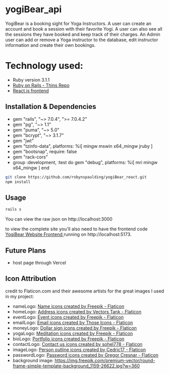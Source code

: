 # yogiBear_api

YogiBear is a booking sight for Yoga Instructors. A user can create an account and book a session with their favorite Yogi. A user can also see all the sessions they have booked and keep track of their charges. An Admin user can add or remove a Yoga instructor to the database, edit instructor information and create their own bookings.
 

# Technology used:
- Ruby version 3.1.1
- <a href="https://github.com/robynspaulding/yogiBear_api">Ruby on Rails - Thins Repo </a>
- <a href="https://github.com/robynspaulding/yogiBear_react">React.js frontend</a>


## Installation & Dependencies
- gem "rails", "~> 7.0.4", ">= 7.0.4.2"
- gem "pg", "~> 1.1"
- gem "puma", "~> 5.0"
- gem "bcrypt", "~> 3.1.7"
- gem "jwt"
- gem "tzinfo-data", platforms: %i[ mingw mswin x64_mingw jruby ]
- gem "bootsnap", require: false
- gem "rack-cors"
- group :development, :test do
  gem "debug", platforms: %i[ mri mingw x64_mingw ]
end

```bash
git clone https://github.com/robynspaulding/yogiBear_react.git
npm install
```

## Usage

```bash
rails s
```

You can view the raw json on http://localhost:3000

to view the complete site you'll also need to have the frontend code <a href="https://github.com/robynspaulding/yogiBear_react"> YogiBear Website Frontend </a> running on http://localhost:5173.

## Future Plans

- host page through Vercel 

## Icon Attribution

credit to Flaticon.com and their awesome artists for the great images I used in my project: 

- nameLogo: <a href="https://www.flaticon.com/free-icons/name" title="name icons">Name icons created by Freepik - Flaticon</a>
- homeLogo: <a href="https://www.flaticon.com/free-icons/address" title="address icons">Address icons created by Vectors Tank - Flaticon</a>
- eventLogo: <a href="https://www.flaticon.com/free-icons/event" title="event icons">Event icons created by Freepik - Flaticon</a>
- emailLogo: <a href="https://www.flaticon.com/free-icons/email" title="email icons">Email icons created by Those Icons - Flaticon</a>
- moneyLogo: <a href="https://www.flaticon.com/free-icons/dollar-sign" title="dollar sign icons">Dollar sign icons created by Freepik - Flaticon</a>
- yogaLogo: <a href="https://www.flaticon.com/free-icons/meditation" title="meditation icons">Meditation icons created by Freepik - Flaticon</a>
- bioLogo: <a href="https://www.flaticon.com/free-icons/portfolio" title="portfolio icons">Portfolio icons created by Freepik - Flaticon</a>
- contactLogo: <a href="https://www.flaticon.com/free-icons/contact-us" title="contact us icons">Contact us icons created by sohel778 - Flaticon</a>
- imageLogo: <a href="https://www.flaticon.com/free-icons/person-outline" title="person outline icons">Person outline icons created by Cedric17 - Flaticon</a>
- passwordLogo: <a href="https://www.flaticon.com/free-icons/password" title="password icons">Password icons created by Gregor Cresnar - Flaticon</a>
- background image: https://img.freepik.com/premium-vector/round-frame-simple-template-background_1159-26622.jpg?w=360

